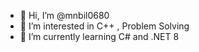 - 👋 Hi, I’m @mnbil0680
- 👀 I’m interested in C++ , Problem Solving
- 🌱 I’m currently learning C# and .NET 8

<!---
mnbil0680/mnbil0680 is a ✨ special ✨ repository because its `README.md` (this file) appears on your GitHub profile.
You can click the Preview link to take a look at your changes.
--->
